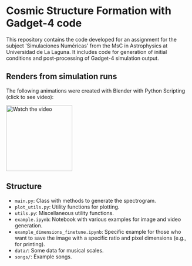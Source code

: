 # Cosmic Structure Formation with Gadget-4 code

This repository contains the code developed for an assignment for the subject 'Simulaciones Numéricas' from the MsC in Astrophysics at Universidad de La Laguna. It includes code for generation of initial conditions and post-processing of Gadget-4 simulation output.

## Renders from simulation runs

The following animations were created with Blender with Python Scripting (click to see video):
<!-- [![Watch the video](http://img.youtube.com/vi/-zpFEkMD9Mg/0.jpg)](https://www.youtube.com/watch?v=-zpFEkMD9Mg "Click to Watch!") -->

<a href="https://www.youtube.com/watch?v=-zpFEkMD9Mg" title="Click to Watch!">
  <img src="http://img.youtube.com/vi/-zpFEkMD9Mg/0.jpg" alt="Watch the video" width="180" height="180"/>
</a>


## Structure

- `main.py`: Class with methods to generate the spectrogram.
- `plot_utils.py`: Utility functions for plotting.
- `utils.py`: Miscellaneous utility functions.
- `example.ipynb`: Notebook with various examples for image and video generation. 
- `example_dimensions_finetune.ipynb`: Specific example for those who want to save the image with a specific ratio and pixel dimensions (e.g., for printing).
- `data/`: Some data for musical scales.
- `songs/`: Example songs.

